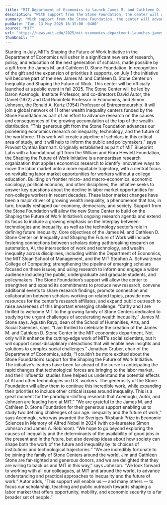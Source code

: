 ```yaml
---
title: "MIT Department of Economics to launch James M. and Cathleen D. Stone Center on Inequality and Shaping the Future of Work"
description: "With support from the Stone Foundation, the center will advance cutting-edge research and inform policy."
summary: "With support from the Stone Foundation, the center will advance cutting-edge research and inform policy."
pubDate: "Tue, 13 May 2025 16:35:00 -0400"
source: "MIT"
url: "https://news.mit.edu/2025/mit-economics-department-launches-james-cathleen-stone-center-inequality-shaping-future-work-0513"
thumbnail: ""
---
```


Starting in July, MIT’s Shaping the Future of Work Initiative in the Department of Economics will usher in a significant new era of research, policy, and education of the next generation of scholars, made possible by a gift from the James M. and Cathleen D. Stone Foundation. In recognition of the gift and the expansion of priorities it supports, on July 1 the initiative will become part of the new James M. and Cathleen D. Stone Center on Inequality and Shaping the Future of Work. This center will be officially launched at a public event in fall 2025.
The Stone Center will be led by Daron Acemoglu, Institute Professor, and co-directors David Autor, the Daniel (1972) and Gail Rubinfeld Professor in Economics, and Simon Johnson, the Ronald A. Kurtz (1954) Professor of Entrepreneurship. It will join a global network of 11 other wealth inequality centers funded by the Stone Foundation as part of an effort to advance research on the causes and consequences of the growing accumulation at the top of the wealth distribution.
“This generous gift from the Stone Foundation advances our pioneering economics research on inequality, technology, and the future of the workforce. This work will create a pipeline of scholars in this critical area of study, and it will help to inform the public and policymakers,” says Provost Cynthia Barnhart.
Originally established as part of MIT Blueprint Labs with a foundational gift from the William and Flora Hewlett Foundation, the Shaping the Future of Work Initiative is a nonpartisan research organization that applies economics research to identify innovative ways to move the labor market onto a more equitable trajectory, with a central focus on revitalizing labor market opportunities for workers without a college education. Building on frontier micro- and macro-economics, economic sociology, political economy, and other disciplines, the initiative seeks to answer key questions about the decline in labor market opportunities for non-college workers in recent decades. These labor market changes have been a major driver of growing wealth inequality, a phenomenon that has, in turn, broadly reshaped our economy, democracy, and society.
Support from the Stone Foundation will allow the new Stone Center to build on the Shaping the Future of Work Initiative’s ongoing research agenda and extend its focus to include a growing emphasis on the interplay between technologies and inequality, as well as the technology sector’s role in defining future inequality.
Core objectives of the James M. and Cathleen D. Stone Center on Inequality and Shaping the Future of Work will include fostering connections between scholars doing pathbreaking research on automation, AI, the intersection of work and technology, and wealth inequality across disciplines, including within the Department of Economics, the MIT Sloan School of Management, and the MIT Stephen A. Schwarzman College of Computing; strengthening the pipeline of emerging scholars focused on these issues; and using research to inform and engage a wider audience including the public, undergraduate and graduate students, and policymakers.
The Stone Foundation’s support will allow the center to strengthen and expand its commitments to produce new research, convene additional events to share research findings, promote connection and collaboration between scholars working on related topics, provide new resources for the center’s research affiliates, and expand public outreach to raise awareness of this important emerging challenge. “Cathy and I are thrilled to welcome MIT to the growing family of Stone Centers dedicated to studying the urgent challenges of accelerating wealth inequality,” James M. Stone says.
Agustín Rayo, dean of the School of Humanities, Arts, and Social Sciences, says, “I am thrilled to celebrate the creation of the James M. and Cathleen D. Stone Center in the MIT economics department. Not only will it enhance the cutting-edge work of MIT’s social scientists, but it will support cross-disciplinary interactions that will enable new insights and solutions to complex social challenges.”
Jonathan Gruber, chair of the Department of Economics, adds, “I couldn’t be more excited about the Stone Foundation’s support for the Shaping the Future of Work Initiative. The initiative’s leaders have been far ahead of the curve in anticipating the rapid changes that technological forces are bringing to the labor market, and their influential studies have helped us understand the potential effects of AI and other technologies on U.S. workers. The generosity of the Stone Foundation will allow them to continue this incredible work, while expanding their priorities to include other critical issues around inequality. This is a great moment for the paradigm-shifting research that Acemoglu, Autor, and Johnson are leading here at MIT.”
“We are grateful to the James M. and Cathleen D. Stone Foundation for their generous support enabling us to study two defining challenges of our age: inequality and the future of work,” says Acemoglu, who was awarded the Sveriges Riksbank Prize in Economic Sciences in Memory of Alfred Nobel in 2024 (with co-laureates Simon Johnson and James A. Robinson). “We hope to go beyond exploring the causes of inequality and the determinants of the availability of good jobs in the present and in the future, but also develop ideas about how society can shape both the work of the future and inequality by its choices of institutions and technological trajectories.”
“We are incredibly fortunate to be joining the family of Stone Centers around the world. Jim and Cathleen Stone are far-sighted and generous donors, and we are delighted that they are willing to back us and MIT in this way,” says Johnson. “We look forward to working with all our colleagues, at MIT and around the world, to advance understanding and practical approaches to inequality and the future of work.”
Autor adds, “This support will enable us — and many others — to focus our scholarship, teaching and public outreach towards shaping a labor market that offers opportunity, mobility, and economic security to a far broader set of people.”